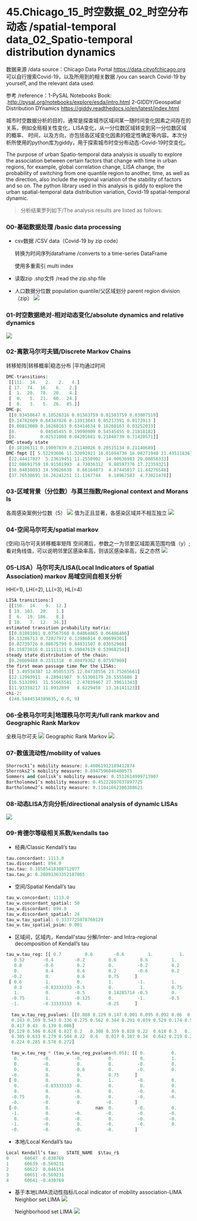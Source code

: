 # 45.Chicago_15_时空数据_02_时空分布动态 /spatial-temporal data_02_Spatio-temporal distribution dynamics
数据来源 /data source：Chicago Data Portal https://data.cityofchicago.org 可以自行搜索Covid-19，以及所用到的相关数据 /you can search Covid-19 by yourself, and the relevant data used.

参考 /reference：1-PySAL Notebooks Book: .http://pysal.org/notebooks/explore/esda/intro.html 
2-GIDDY/GeospatIal Distribution DYnamics https://giddy.readthedocs.io/en/latest/index.html

城市时空数据分析的目的，通常是探查城市区域间某一随时间变化因素之间存在的关系，例如全局相关性变化，LISA变化，从一分位数区域转变到另一分位数区域的概率、
时间，以及方向，亦包括各区域变化因素的稳定性确定等内容。本次分析所使用的python库为giddy，用于探索城市时空分布动态-Covid-19时空变化。

The purpose of urban Spatio-temporal data analysis is usually to explore the association between certain factors that change with time in urban regions, for example, global correlation change, LISA change, the probability of switching from one quantile region to another, time, as well as the direction, also include the regional variation of the stability of factors and so on. The python library used in this analysis is giddy to explore the urban spatial-temporal data distribution variation, Covid-19 spatial-temporal dynamic.

> 分析结果罗列如下/The analysis results are listed as follows:

### 00-基础数据处理 /basic data processing
* csv数据 /CSV data（Covid-19 by zip code）

  转换为时间序列dataframe /converts to a time-series DataFrame

  使用多重索引 multi index

* 读取zip .shp文件 /read the zip.shp file
* 人口数据分位数 population quantile/父区域划分 parent region division（zip）
![](https://github.com/richieBao/python-urbanPlanning/blob/master/images/45_01.jpg)

### 01-时空数据绝对-相对动态变化/absolute dynamics and relative dynamics
![](https://github.com/richieBao/python-urbanPlanning/blob/master/images/45_02.jpg)

### 02-离散马尔可夫链/Discrete Markov Chains
转移矩阵|转移概率|稳态分布 |平均通过时间 
```python
DMC-transitions:
 [[111.  14.   2.   2.   4.]
 [ 17.  74.  16.   6.   2.]
 [  1.  20.  78.  20.   4.]
 [  0.   5.  21.  60.  24.]
 [  0.   3.   5.  26.  85.]]
DMC-p:
 [[0.83458647 0.10526316 0.01503759 0.01503759 0.03007519]
 [0.14782609 0.64347826 0.13913043 0.05217391 0.0173913 ]
 [0.00813008 0.16260163 0.63414634 0.16260163 0.03252033]
 [0.         0.04545455 0.19090909 0.54545455 0.21818182]
 [0.         0.02521008 0.04201681 0.21848739 0.71428571]]
DMC-steady state
 [0.18106311 0.19097839 0.21140026 0.20515134 0.21140689]
DMC-fmpt [[ 5.52293606 11.32091921 16.01694736 16.98271948 21.43511836]
 [22.44417827  5.23619451 11.2558902  14.00636983 20.08856333]
 [32.08691759 10.91501993  4.73036312  9.88597376 17.22359321]
 [36.04830893 14.59026638  8.66164073  4.87445017 11.44276548]
 [37.76538691 16.26241251 11.1167744   6.18967583  4.73021478]]
```
 
 ### 03-区域背景（分位数）与莫兰指数/Regional context and Morans Is
 各周感染案例分位数（5）
 ![](https://github.com/richieBao/python-urbanPlanning/blob/master/images/45_03.png)
 值为正且显著，各感染区域并不相互独立
 ![](https://github.com/richieBao/python-urbanPlanning/blob/master/images/45_04.png)
 
### 04-空间马尔可夫/spatial markov
(空间)马尔可夫转移概率矩阵
空间滞后，参数之一为邻里区域距离范围均值（y）;看对角线值，可以说明邻里区感染率高，则该区感染率高，反之亦然
![](https://github.com/richieBao/python-urbanPlanning/blob/master/images/45_05.jpg)

### 05-LISA）马尔可夫/LISA(Local Indicators of Spatial Association) markov 局域空间自相关分析
HH(=1), LH(=2), LL(=3), HL(=4)
```python
LISA transitions:]
 [[150.  14.   9.  12.]
 [ 19. 103.  20.   1.]
 [  6.  19. 186.   8.]
 [ 10.   7.  12.  34.]]
estimated transition probability matrix:
 [[0.81081081 0.07567568 0.04864865 0.06486486]
 [0.13286713 0.72027972 0.13986014 0.00699301]
 [0.02739726 0.08675799 0.84931507 0.03652968]
 [0.15873016 0.11111111 0.19047619 0.53968254]]
steady state distribution of the chain:
 [0.28609488 0.2331318  0.40479362 0.07597969]
the first mean passage time for the LISAs:
 [[ 3.49534387 12.05055375 12.04738556 23.75265661]
 [12.12993911  4.28941907  9.51308179 28.5555686 ]
 [16.5132091  11.51665581  2.47039467 27.39611343]
 [11.93338217 11.0932899   8.6229458  13.16141123]]
chi-2:
 (248.5444534389835, 0.0, 9)
 ```
 
 ### 06-全秩马尔可夫|地理秩马尔可夫/full rank markov and Geographic Rank Markov
 全秩马尔可夫
 ![](https://github.com/richieBao/python-urbanPlanning/blob/master/images/45_06.jpg)
 Geographic Rank Markov
  ![](https://github.com/richieBao/python-urbanPlanning/blob/master/images/45_07.jpg)
 
### 07-数值流动性/mobility of values
```python
Shorrock1’s mobility measure: 0.40061912189412874
Shorroks2’s mobility measure: 0.8947596046400575
Sommers and Conlisk’s mobility measure: 0.1512614999713907
Bartholomew1’s mobility measure: 0.45222897037897725
Bartholomew2’s mobility measure: 0.11041662306388621
```

### 08-动态LISA方向分析/directional analysis of dynamic LISAs
 ![](https://github.com/richieBao/python-urbanPlanning/blob/master/images/45_08.jpg)
 
### 09-肯德尔等级相关系数/kendalls tao
* 经典/Classic Kendall’s tau
```python
tau.concordant: 1113.0
tau.discordant: 894.0
tau.tau: 0.10585418308712077
tau.tau_p: 0.20891363352187065
```

* 空间/Spatial Kendall’s tau
```python
tau_w.concordant: 1113.0
tau_w.concordant_spatial: 50
tau_w.discordant: 894.0
tau_w.discordant_spatial: 24
tau_w.tau_spatial: 0.3337725078760129
tau_w.tau_spatial_psim: 0.001
```

* 区域间，区域内，Kendall'stau 分解/Inter- and Intra-regional decomposition of Kendall’s tau
```python
tau_w.tau_reg: [[ 0.7         0.6        -0.6         1.          1.          1.
   0.52       -0.4        -0.2         0.6         0.6         1.
   0.8        -0.6         0.2         0.         -0.2         0.2
   0.          0.4         0.6         0.2        -0.6         0.2
  -0.2         0.          0.6         0.75      ]
 [ 0.6         1.          0.          1.         -1.          1.
   0.3        -0.83333333 -0.5         0.          1.          0.75
   1.          0.         -0.5         0.14285714 -0.5         0.
  -0.75        1.         -0.125       0.         -1.         -0.5
  -1.         -0.33333333  0.         -0.25      ]
  
  tau_w.tau_reg_pvalues: [[0.088 0.129 0.147 0.001 0.095 0.092 0.06  0.068 0.302 0.285 0.274 0.011
  0.143 0.169 0.543 0.336 0.275 0.562 0.344 0.293 0.039 0.529 0.174 0.53
  0.417 0.43  0.139 0.006]
 [0.129 0.506 0.628 0.027 0.2   0.308 0.359 0.028 0.22  0.618 0.3   0.16
  0.305 0.633 0.279 0.504 0.22  0.6   0.017 0.107 0.34  0.642 0.219 0.275
  0.224 0.285 0.578 0.272]
  
  tau_w.tau_reg * (tau_w.tau_reg_pvalues<0.05): [[ 0.          0.         -0.          1.          0.          0.
   0.         -0.         -0.          0.          0.          1.
   0.         -0.          0.          0.         -0.          0.
   0.          0.          0.6         0.         -0.          0.
  -0.          0.          0.          0.75      ]
 [ 0.          0.          0.          1.         -0.          0.
   0.         -0.83333333 -0.          0.          0.          0.
   0.          0.         -0.          0.         -0.          0.
  -0.75        0.         -0.          0.         -0.         -0.
  -0.         -0.          0.         -0.        ]
 [-0.          0.                 nan  0.         -0.          0.
  -1.          0.         -0.         -0.         -0.         -0.
   0.         -0.         -0.          0.         -0.         -0.
  -1.         -0.          0.         -0.         -0.          0.
  -0.         -0.         -0.         -0.        ]
  ```
  
* 本地/Local Kendall’s tau
```python
Local Kendall’s tau:   STATE_NAME  $\tau_r$
0      60647  0.030769
1      60639 -0.569231
2      60622  0.046154
3      60651 -0.569231
4      60641 -0.430769
```

* 基于本地LIMA流动性指标/Local indicator of mobility association-LIMA
  Neighbor set LIMA
 ![](https://github.com/richieBao/python-urbanPlanning/blob/master/images/45_09.jpg)
 
  Neighborhood set LIMA
  ![](https://github.com/richieBao/python-urbanPlanning/blob/master/images/45_10.jpg)
